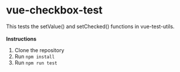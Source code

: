 # vue-checkbox-test
This tests the setValue() and setChecked() functions in vue-test-utils.<br><br>
<strong>Instructions</strong>
1. Clone the repository
2. Run <code>npm install</code>
3. Run <code>npm run test</code>
